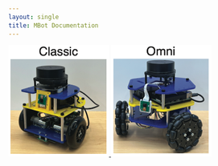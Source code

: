 ```yaml
---
layout: single
title: MBot Documentation
---
```


<a class="image-link" href="/docs/classic/">
  <img src="/assets/images/mbotclassicHeadShot.png" alt="" style="max-width:200px;"/>
</a>

<a class="image-link" href="/docs/omni/">
  <img src="/assets/images/mbotomniHeadShot.png" alt="" style="max-width:200px;"/>
</a>


